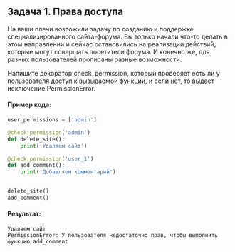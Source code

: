 ## Задача 1. Права доступа
На ваши плечи возложили задачу по созданию и поддержке специализированного сайта-форума. 
Вы только начали что-то делать в этом направлении и сейчас остановились на реализации действий, 
которые могут совершать посетители форума. И конечно же, для разных пользователей прописаны разные возможности.

Напишите декоратор check_permission, который проверяет есть ли у пользователя доступ 
к вызываемой функции, и если нет, то выдаёт исключение PermissionError.

#### Пример кода:
````python
user_permissions = ['admin']

@check_permission('admin')
def delete_site():
    print('Удаляем сайт')

@check_permission('user_1')
def add_comment():
    print('Добавляем комментарий')


delete_site()
add_comment()
````

#### Результат:
````
Удаляем сайт
PermissionError: У пользователя недостаточно прав, чтобы выполнить функцию add_comment
````



